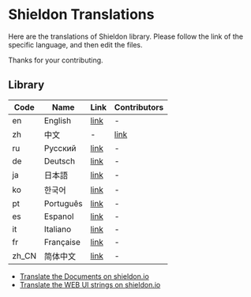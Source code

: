 # Shieldon Translations

Here are the translations of Shieldon library. Please follow the link of the specific language, and then edit the files.

Thanks for your contributing.

## Library

| Code | Name | Link | Contributors |
| --- | --- | --- | --- |
| en | English | [link](https://github.com/shieldon-io/library-translations/tree/master/en) | - | 
| zh | 中文| - |  [link](https://github.com/shieldon-io/library-translations/tree/master/zh) | - |
| ru | Pусский | [link](https://github.com/shieldon-io/library-translations/tree/master/ru) |  - | 
| de | Deutsch| [link](https://github.com/shieldon-io/library-translations/tree/master/de) |  - | 
| ja | 日本語 | [link](https://github.com/shieldon-io/library-translations/tree/master/ja) |  - | 
| ko | 한국어 | [link](https://github.com/shieldon-io/library-translations/tree/master/ko) |  - | 
| pt | Português | [link](https://github.com/shieldon-io/library-translations/tree/master/pt) | - | 
| es | Espanol | [link](https://github.com/shieldon-io/library-translations/tree/master/es) |  - | 
| it | Italiano | [link](https://github.com/shieldon-io/library-translations/tree/master/it) |  - | 
| fr | Française | [link](https://github.com/shieldon-io/library-translations/tree/master/fr) |  - | 
| zh_CN | 简体中文 | [link](https://github.com/shieldon-io/library-translations/tree/master/zh_CN) |  - |

- [Translate the Documents on shieldon.io](https://github.com/shieldon-io/document-translations)
- [Translate the WEB UI strings on shieldon.io](https://github.com/shieldon-io/website-translations)